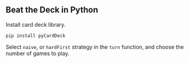 ## Beat the Deck in Python

Install card deck library.

`pip install pyCardDeck`

Select `naive`, or `hardFirst` strategy in the `turn` function, and choose the number of games to play.